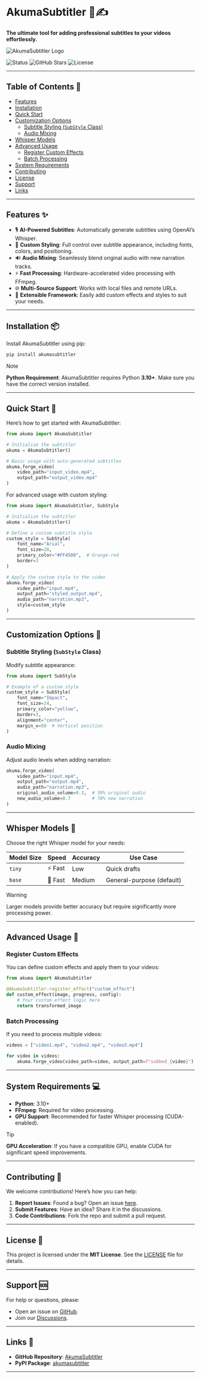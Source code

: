 # AkumaSubtitler 🎥✍️

**The ultimate tool for adding professional subtitles to your videos effortlessly.**

![AkumaSubtitler Logo](https://github.com/akumanomi1988/AkumaSubtitler/blob/main/Designer.png?raw=true)

![Status](https://img.shields.io/badge/STATUS-IN%20DEVELOPMENT-green)
![GitHub Stars](https://img.shields.io/github/stars/Akumanomi1988/AkumaSubtitler?style=social)
![License](https://img.shields.io/github/license/Akumanomi1988/AkumaSubtitler)

---

## Table of Contents 📑

- [Features](#features-✨)
- [Installation](#installation-📦)
- [Quick Start](#quick-start-🚀)
- [Customization Options](#customization-options-🎨)
  - [Subtitle Styling (`SubStyle` Class)](#subtitle-styling-substyle-class)
  - [Audio Mixing](#audio-mixing)
- [Whisper Models](#whisper-models-🧠)
- [Advanced Usage](#advanced-usage-🔧)
  - [Register Custom Effects](#register-custom-effects)
  - [Batch Processing](#batch-processing)
- [System Requirements](#system-requirements-💻)
- [Contributing](#contributing-🤝)
- [License](#license-📄)
- [Support](#support-🆘)
- [Links](#links-🔗)

---

## Features ✨

- 🎙 **AI-Powered Subtitles**: Automatically generate subtitles using OpenAI’s Whisper.
- 🎨 **Custom Styling**: Full control over subtitle appearance, including fonts, colors, and positioning.
- 🔊 **Audio Mixing**: Seamlessly blend original audio with new narration tracks.
- ⚡ **Fast Processing**: Hardware-accelerated video processing with FFmpeg.
- 🌐 **Multi-Source Support**: Works with local files and remote URLs.
- 🔧 **Extensible Framework**: Easily add custom effects and styles to suit your needs.

---

## Installation 📦

Install AkumaSubtitler using pip:

```bash
pip install akumasubtitler
```

> [!NOTE]
> **Python Requirement**: AkumaSubtitler requires Python **3.10+**. Make sure you have the correct version installed.

---

## Quick Start 🚀

Here’s how to get started with AkumaSubtitler:

```python
from akuma import AkumaSubtitler

# Initialize the subtitler
akuma = AkumaSubtitler()

# Basic usage with auto-generated subtitles
akuma.forge_video(
    video_path="input_video.mp4",
    output_path="output_video.mp4"
)
```

For advanced usage with custom styling:

```python
from akuma import AkumaSubtitler, SubStyle

# Initialize the subtitler
akuma = AkumaSubtitler()

# Define a custom subtitle style
custom_style = SubStyle(
    font_name="Arial",
    font_size=28,
    primary_color="#FF4500",  # Orange-red
    border=3
)

# Apply the custom style to the video
akuma.forge_video(
    video_path="input.mp4",
    output_path="styled_output.mp4",
    audio_path="narration.mp3",
    style=custom_style
)
```

---

## Customization Options 🎨

### Subtitle Styling (`SubStyle` Class)

Modify subtitle appearance:

```python
from akuma import SubStyle

# Example of a custom style
custom_style = SubStyle(
    font_name="Impact",
    font_size=24,
    primary_color="yellow",
    border=3,
    alignment="center",
    margin_v=50  # Vertical position
)
```

### Audio Mixing

Adjust audio levels when adding narration:

```python
akuma.forge_video(
    video_path="input.mp4",
    output_path="output.mp4",
    audio_path="narration.mp3",
    original_audio_volume=0.3,  # 30% original audio
    new_audio_volume=0.7        # 70% new narration
)
```

---

## Whisper Models 🧠

Choose the right Whisper model for your needs:

| Model Size | Speed | Accuracy | Use Case                     |
|------------|-------|----------|------------------------------|
| `tiny`     | ⚡ Fast | Low      | Quick drafts                 |
| `base`     | 🚀 Fast | Medium   | General-purpose (default)    |

> [!WARNING]
> Larger models provide better accuracy but require significantly more processing power.

---

## Advanced Usage 🔧

### Register Custom Effects

You can define custom effects and apply them to your videos:

```python
from akuma import AkumaSubtitler

@AkumaSubtitler.register_effect("custom_effect")
def custom_effect(image, progress, config):
    # Your custom effect logic here
    return transformed_image
```

### Batch Processing

If you need to process multiple videos:

```python
videos = ["video1.mp4", "video2.mp4", "video3.mp4"]

for video in videos:
    akuma.forge_video(video_path=video, output_path=f"subbed_{video}")
```

---

## System Requirements 💻

- **Python**: 3.10+
- **FFmpeg**: Required for video processing.
- **GPU Support**: Recommended for faster Whisper processing (CUDA-enabled).

> [!TIP]
> **GPU Acceleration**: If you have a compatible GPU, enable CUDA for significant speed improvements.

---

## Contributing 🤝

We welcome contributions! Here’s how you can help:

1. **Report Issues**: Found a bug? Open an issue [here](https://github.com/Akumanomi1988/AkumaSubtitler/issues).
2. **Submit Features**: Have an idea? Share it in the discussions.
3. **Code Contributions**: Fork the repo and submit a pull request.

---

## License 📄

This project is licensed under the **MIT License**. See the [LICENSE](LICENSE) file for details.

---

## Support 🆘

For help or questions, please:
- Open an issue on [GitHub](https://github.com/Akumanomi1988/AkumaSubtitler/issues).
- Join our [Discussions](https://github.com/Akumanomi1988/AkumaSubtitler/discussions).

---

## Links 🔗

- **GitHub Repository**: [AkumaSubtitler](https://github.com/Akumanomi1988/AkumaSubtitler)
- **PyPI Package**: [akumasubtitler](https://pypi.org/project/akumasubtitler/)

---
